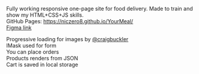 Fully working responsive one-page site for food delivery. Made to train and show my HTML+CSS+JS skills.<br>
GitHub Pages: https://niczero8.github.io/YourMeal/<br>
<a href="https://www.figma.com/file/RvSqhKlJ62r93LdskD3Icz/YouMeal?type=design&t=4lPZCIvBq5iC5NVe-6">Figma link</a><br>

Progressive loading for images by <a href="https://twitter.com/craigbuckler">@craigbuckler</a><br>
IMask used for form<br>
You can place orders<br>
Products renders from JSON<br>
Cart is saved in local storage<br>
